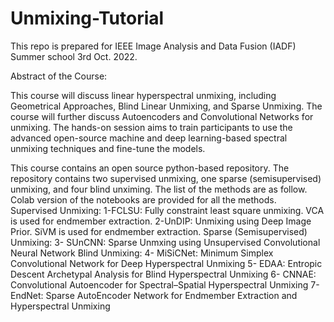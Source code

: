 # Unmixing-Tutorial
This repo is prepared for IEEE Image Analysis and Data Fusion (IADF) Summer school 3rd Oct. 2022. 

Abstract of the Course:

This course will discuss linear hyperspectral unmixing, including Geometrical Approaches, Blind Linear Unmixing, and Sparse Unmixing. The course will further discuss Autoencoders and Convolutional Networks for unmixing. The hands-on session aims to train participants to use the advanced open-source machine and deep learning-based spectral unmixing techniques and fine-tune the models.

This course contains an open source python-based repository. The repository contains two supervised unmixing, one sparse (semisupervised) unmixing, and four blind unximing. The list of the methods are as follow. Colab version of the notebooks are provided for all the methods. 
Supervised Unmixing:
1-FCLSU: Fully constraint least square unmixing. VCA is used for endmember extraction.
2-UnDIP: Unmixing using Deep Image Prior. SiVM is used for endmember extraction.
Sparse (Semisupervised) Unmixing:
3- SUnCNN: Sparse Unmxing using Unsupervised Convolutional Neural Network
Blind Unmixing: 
4- MiSiCNet: Minimum Simplex Convolutional Network for Deep Hyperspectral Unmixing
5- EDAA: Entropic Descent Archetypal Analysis for Blind Hyperspectral Unmixing
6- CNNAE: Convolutional Autoencoder for Spectral–Spatial Hyperspectral Unmixing
7- EndNet: Sparse AutoEncoder Network for Endmember Extraction and Hyperspectral Unmixing
